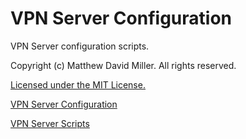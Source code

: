 # VPN Server Configuration
VPN Server configuration scripts.

Copyright (c) Matthew David Miller. All rights reserved.

[Licensed under the MIT License.](LICENSE)

[VPN Server Configuration](linux_scripts/vpn_server_configure.sh)

[VPN Server Scripts](linux_scripts/vpn_server_scripts.sh)
